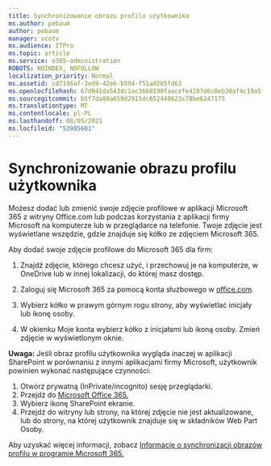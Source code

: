 ```yaml
---
title: Synchronizowanie obrazu profilu użytkownika
ms.author: pebaum
author: pebaum
manager: scotv
ms.audience: ITPro
ms.topic: article
ms.service: o365-administration
ROBOTS: NOINDEX, NOFOLLOW
localization_priority: Normal
ms.assetid: cd7196af-3ed9-42e6-b594-f51ad265fd63
ms.openlocfilehash: 67d041da543dc1ac3668190faacefe4207d6c8eb30af4c19a5ff0833a3b46538
ms.sourcegitcommit: b5f7da89a650d2915dc652449623c78be6247175
ms.translationtype: MT
ms.contentlocale: pl-PL
ms.lasthandoff: 08/05/2021
ms.locfileid: "53985601"
---
```

# <a name="sync-a-users-profile-picture"></a>Synchronizowanie obrazu profilu użytkownika

Możesz dodać lub zmienić swoje zdjęcie profilowe w aplikacji Microsoft 365 z witryny Office.com lub podczas korzystania z aplikacji firmy Microsoft na komputerze lub w przeglądarce na telefonie. Twoje zdjęcie jest wyświetlane wszędzie, gdzie znajduje się kółko ze zdjęciem Microsoft 365.

Aby dodać swoje zdjęcie profilowe do Microsoft 365 dla firm:

1. Znajdź zdjęcie, którego chcesz użyć, i przechowuj je na komputerze, w OneDrive lub w innej lokalizacji, do której masz dostęp.

2. Zaloguj się Microsoft 365 za pomocą konta służbowego w [office.com](https://www.office.com).

3. Wybierz kółko w prawym górnym rogu strony, aby wyświetlać inicjały lub ikonę osoby.

4. W okienku Moje konta wybierz kółko z inicjałami lub ikoną osoby. Zmień zdjęcie w wyświetlonym oknie.

**Uwaga:** Jeśli obraz profilu użytkownika wygląda inaczej w aplikacji SharePoint w porównaniu z innymi aplikacjami firmy Microsoft, użytkownik powinien wykonać następujące czynności:

1. Otwórz prywatną (InPrivate/incognito) sesję przeglądarki.
1. Przejdź do [Microsoft Office 365.](https://www.office.com)
1. Wybierz ikonę SharePoint ekranie.
1. Przejdź do witryny lub strony, na której zdjęcie nie jest aktualizowane, lub do strony, na której użytkownik znajduje się w składników Web Part Osoby.

Aby uzyskać więcej informacji, zobacz [Informacje o synchronizacji obrazów profilu w programie Microsoft 365.](https://support.office.com/article/information-about-profile-picture-synchronization-in-office-365-20594d76-d054-4af4-a660-401133e3d48a)

